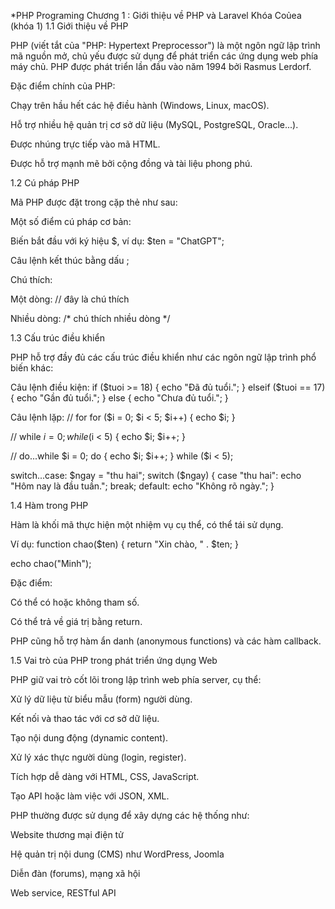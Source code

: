 *PHP Programing
Chương 1 : Giới thiệu về PHP và Laravel Khóa Coủea (khóa 1)
1.1 Giới thiệu về PHP

PHP (viết tắt của "PHP: Hypertext Preprocessor") là một ngôn ngữ lập trình mã nguồn mở, chủ yếu được sử dụng để phát triển các ứng dụng web phía máy chủ. PHP được phát triển lần đầu vào năm 1994 bởi Rasmus Lerdorf.

Đặc điểm chính của PHP:

Chạy trên hầu hết các hệ điều hành (Windows, Linux, macOS).

Hỗ trợ nhiều hệ quản trị cơ sở dữ liệu (MySQL, PostgreSQL, Oracle...).

Được nhúng trực tiếp vào mã HTML.

Được hỗ trợ mạnh mẽ bởi cộng đồng và tài liệu phong phú.

1.2 Cú pháp PHP

Mã PHP được đặt trong cặp thẻ <?php ... ?> như sau:

<?php
    echo "Xin chào, thế giới!";
?>


Một số điểm cú pháp cơ bản:

Biến bắt đầu với ký hiệu $, ví dụ: $ten = "ChatGPT";

Câu lệnh kết thúc bằng dấu ;

Chú thích:

Một dòng: // đây là chú thích

Nhiều dòng: /* chú thích nhiều dòng */

1.3 Cấu trúc điều khiển

PHP hỗ trợ đầy đủ các cấu trúc điều khiển như các ngôn ngữ lập trình phổ biến khác:

Câu lệnh điều kiện:
if ($tuoi >= 18) {
    echo "Đã đủ tuổi.";
} elseif ($tuoi == 17) {
    echo "Gần đủ tuổi.";
} else {
    echo "Chưa đủ tuổi.";
}

Câu lệnh lặp:
// for
for ($i = 0; $i < 5; $i++) {
    echo $i;
}

// while
$i = 0;
while ($i < 5) {
    echo $i;
    $i++;
}

// do...while
$i = 0;
do {
    echo $i;
    $i++;
} while ($i < 5);

switch...case:
$ngay = "thu hai";
switch ($ngay) {
    case "thu hai":
        echo "Hôm nay là đầu tuần.";
        break;
    default:
        echo "Không rõ ngày.";
}

1.4 Hàm trong PHP

Hàm là khối mã thực hiện một nhiệm vụ cụ thể, có thể tái sử dụng.

Ví dụ:
function chao($ten) {
    return "Xin chào, " . $ten;
}

echo chao("Minh");


Đặc điểm:

Có thể có hoặc không tham số.

Có thể trả về giá trị bằng return.

PHP cũng hỗ trợ hàm ẩn danh (anonymous functions) và các hàm callback.

1.5 Vai trò của PHP trong phát triển ứng dụng Web

PHP giữ vai trò cốt lõi trong lập trình web phía server, cụ thể:

Xử lý dữ liệu từ biểu mẫu (form) người dùng.

Kết nối và thao tác với cơ sở dữ liệu.

Tạo nội dung động (dynamic content).

Xử lý xác thực người dùng (login, register).

Tích hợp dễ dàng với HTML, CSS, JavaScript.

Tạo API hoặc làm việc với JSON, XML.

PHP thường được sử dụng để xây dựng các hệ thống như:

Website thương mại điện tử

Hệ quản trị nội dung (CMS) như WordPress, Joomla

Diễn đàn (forums), mạng xã hội

Web service, RESTful API

